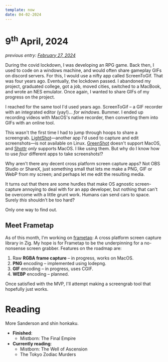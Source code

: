 ```yaml
---
template: now
date: 04-02-2024
---
```

# 9<sup>th</sup> April, 2024

*previous entry: [February 27, 2024](/now/feb-2024)*

During the covid lockdown, I was developing an RPG game.
Back then, I used to code on a windows machine,
and would often share gameplay GIFs on discord servers.
For this, I would use a nifty app called ScreenToGif.
That was four years ago.
Eventually, the lockdown passed.
I abandoned my project, graduated college,
got a job, moved cities, switched to a MacBook,
and wrote an NES emulator.
Once again, I wanted to share GIFs of my progress on the project.

I reached for the same tool I'd used years ago.
ScreenToGif – a GIF recorder with an integrated editor (yay!)... *for windows*.
Bummer.
I ended up recording videos with MacOS's native recorder, then converting them into GIFs with an online tool. 

This wasn't the first time I had to jump through hoops to share a screengrab.
[LightShot](https://app.prntscr.com/en/index.html)—another app I'd used to capture and edit screenshots—is not available on Linux.
[GreenShot](https://getgreenshot.org/) doesn't support MacOS, and [Shottr](https://shottr.cc/) *only* supports MacOS. 
I like using them. But why do I know how to use *four* different apps to take screenshots!?

Why aren't there any decent cross platform screen capture apps?
Not OBS Studio or ShareX,
just something small that lets me make a PNG, GIF or WebP from my screen;
and perhaps let me edit the resulting media.

It turns out that there are some hurdles that make OS agnostic screen-capture annoying to deal with for an app developer, but nothing that can't be overcome with a little grunt work.
Humans can send cars to space.
Surely *this* shouldn't be too hard?

Only one way to find out.
## Meet Frametap 

As of this month, I'm working on [frametap](https://github.com/srijan-paul/frametap/):
A cross platform screen capture library in Zig.
My hope is for Frametap to be the underpinning for a no-nonsense screen grabber.
Features on the roadmap are: 
1. Raw **RGBA frame capture** – in progress, works on MacOS.
2. **PNG** encoding – implemented using lodepng.
3. **GIF** encoding – in progress, uses CGIF.
4. **WEBP** encoding – planned.

Once satisfied with the MVP, I'll attempt making a screengrab tool that hopefully just works.

# Reading

More Sanderson and shin honkaku.

- **Finished**:
	- Mistborn: The Final Empire
- **Currently reading**:
	- Mistborn: The Well of Ascension
	- The Tokyo Zodiac Murders

